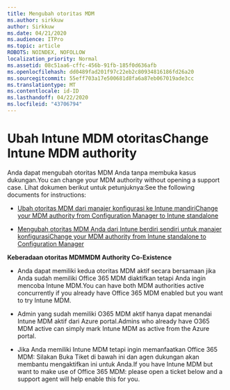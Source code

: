 ```yaml
---
title: Mengubah otoritas MDM
ms.author: sirkkuw
author: Sirkkuw
ms.date: 04/21/2020
ms.audience: ITPro
ms.topic: article
ROBOTS: NOINDEX, NOFOLLOW
localization_priority: Normal
ms.assetid: 08c51aa6-cffc-456b-91fb-185f0d636afb
ms.openlocfilehash: dd0489fad201f97c22eb2c80934816186fd26a20
ms.sourcegitcommit: 55eff703a17e500681d8fa6a87eb067019ade3cc
ms.translationtype: MT
ms.contentlocale: id-ID
ms.lasthandoff: 04/22/2020
ms.locfileid: "43706794"
---
```

# <a name="change-intune-mdm-authority"></a><span data-ttu-id="3a7e5-102">Ubah Intune MDM otoritas</span><span class="sxs-lookup"><span data-stu-id="3a7e5-102">Change Intune MDM authority</span></span>

<span data-ttu-id="3a7e5-103">Anda dapat mengubah otoritas MDM Anda tanpa membuka kasus dukungan.</span><span class="sxs-lookup"><span data-stu-id="3a7e5-103">You can change your MDM authority without opening a support case.</span></span> <span data-ttu-id="3a7e5-104">Lihat dokumen berikut untuk petunjuknya:</span><span class="sxs-lookup"><span data-stu-id="3a7e5-104">See the following documents for instructions:</span></span>
  
- [<span data-ttu-id="3a7e5-105">Ubah otoritas MDM dari manajer konfigurasi ke Intune mandiri</span><span class="sxs-lookup"><span data-stu-id="3a7e5-105">Change your MDM authority from Configuration Manager to Intune standalone</span></span>](https://docs.microsoft.com/configmgr/mdm/deploy-use/migrate-change-mdm-authority)
    
- [<span data-ttu-id="3a7e5-106">Mengubah otoritas MDM Anda dari Intune berdiri sendiri untuk manajer konfigurasi</span><span class="sxs-lookup"><span data-stu-id="3a7e5-106">Change your MDM authority from Intune standalone to Configuration Manager</span></span>](https://docs.microsoft.com/configmgr/mdm/deploy-use/change-mdm-authority)
    
 <span data-ttu-id="3a7e5-107">**Keberadaan otoritas MDM**</span><span class="sxs-lookup"><span data-stu-id="3a7e5-107">**MDM Authority Co-Existence**</span></span>
  
- <span data-ttu-id="3a7e5-108">Anda dapat memiliki kedua otoritas MDM aktif secara bersamaan jika Anda sudah memiliki Office 365 MDM diaktifkan tetapi Anda ingin mencoba Intune MDM.</span><span class="sxs-lookup"><span data-stu-id="3a7e5-108">You can have both MDM authorities active concurrently if you already have Office 365 MDM enabled but you want to try Intune MDM.</span></span>
    
- <span data-ttu-id="3a7e5-109">Admin yang sudah memiliki O365 MDM aktif hanya dapat menandai Intune MDM aktif dari Azure portal.</span><span class="sxs-lookup"><span data-stu-id="3a7e5-109">Admins who already have O365 MDM active can simply mark Intune MDM as active from the Azure portal.</span></span>
    
- <span data-ttu-id="3a7e5-110">Jika Anda memiliki Intune MDM tetapi ingin memanfaatkan Office 365 MDM: Silakan Buka Tiket di bawah ini dan agen dukungan akan membantu mengaktifkan ini untuk Anda.</span><span class="sxs-lookup"><span data-stu-id="3a7e5-110">If you have Intune MDM but want to make use of Office 365 MDM: please open a ticket below and a support agent will help enable this for you.</span></span>
    

